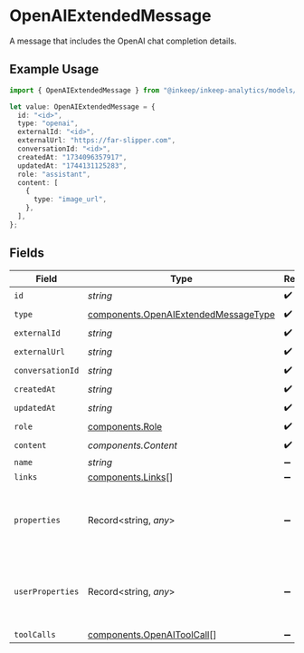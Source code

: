 # OpenAIExtendedMessage

A message that includes the OpenAI chat completion details.

## Example Usage

```typescript
import { OpenAIExtendedMessage } from "@inkeep/inkeep-analytics/models/components";

let value: OpenAIExtendedMessage = {
  id: "<id>",
  type: "openai",
  externalId: "<id>",
  externalUrl: "https://far-slipper.com",
  conversationId: "<id>",
  createdAt: "1734096357917",
  updatedAt: "1744131125283",
  role: "assistant",
  content: [
    {
      type: "image_url",
    },
  ],
};
```

## Fields

| Field                                                                                        | Type                                                                                         | Required                                                                                     | Description                                                                                  |
| -------------------------------------------------------------------------------------------- | -------------------------------------------------------------------------------------------- | -------------------------------------------------------------------------------------------- | -------------------------------------------------------------------------------------------- |
| `id`                                                                                         | *string*                                                                                     | :heavy_check_mark:                                                                           | N/A                                                                                          |
| `type`                                                                                       | [components.OpenAIExtendedMessageType](../../models/components/openaiextendedmessagetype.md) | :heavy_check_mark:                                                                           | N/A                                                                                          |
| `externalId`                                                                                 | *string*                                                                                     | :heavy_check_mark:                                                                           | N/A                                                                                          |
| `externalUrl`                                                                                | *string*                                                                                     | :heavy_check_mark:                                                                           | N/A                                                                                          |
| `conversationId`                                                                             | *string*                                                                                     | :heavy_check_mark:                                                                           | N/A                                                                                          |
| `createdAt`                                                                                  | *string*                                                                                     | :heavy_check_mark:                                                                           | N/A                                                                                          |
| `updatedAt`                                                                                  | *string*                                                                                     | :heavy_check_mark:                                                                           | N/A                                                                                          |
| `role`                                                                                       | [components.Role](../../models/components/role.md)                                           | :heavy_check_mark:                                                                           | N/A                                                                                          |
| `content`                                                                                    | *components.Content*                                                                         | :heavy_check_mark:                                                                           | N/A                                                                                          |
| `name`                                                                                       | *string*                                                                                     | :heavy_minus_sign:                                                                           | N/A                                                                                          |
| `links`                                                                                      | [components.Links](../../models/components/links.md)[]                                       | :heavy_minus_sign:                                                                           | N/A                                                                                          |
| `properties`                                                                                 | Record<string, *any*>                                                                        | :heavy_minus_sign:                                                                           | A customizable collection of custom properties or attributes.                                |
| `userProperties`                                                                             | Record<string, *any*>                                                                        | :heavy_minus_sign:                                                                           | A customizable collection of custom properties or attributes.                                |
| `toolCalls`                                                                                  | [components.OpenAIToolCall](../../models/components/openaitoolcall.md)[]                     | :heavy_minus_sign:                                                                           | N/A                                                                                          |